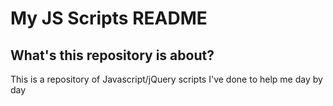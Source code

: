# My JS Scripts README

## What's this repository is about?
This is a repository of Javascript/jQuery scripts I've done to help me day by day
